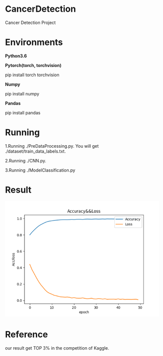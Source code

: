# CancerDetection
Cancer Detection Project

# Environments

**Python3.6**

**Pytorch(torch, torchvision)** 

pip install torch torchvision

**Numpy**

pip install numpy

**Pandas** 

pip install pandas

# Running

1.Running ./PreDataProcessing.py. You will get ./dataset/train_data_labels.txt.

2.Running ./CNN.py.

3.Running ./ModelClassification.py

# Result

![Accuracy&Loss](https://github.com/danzhewuju/CancerDetection/blob/master/Drawing/Accuracy-Loss2019-3-28%2017_18_53.png)

# Reference

our result get TOP 3% in the competition of Kaggle.
